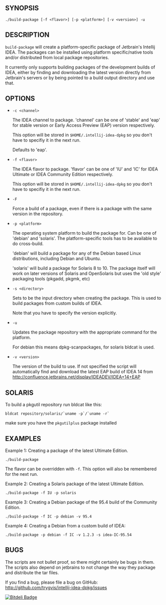 SYNOPSIS
--------

    ./build-package [-f <flavor>] [-p <platform>] [-v <version>] -u

DESCRIPTION
--------

`build-package` will create a platform-specific package of Jetbrain's
Intellij IDEA. The packages can be installed using platform
specific/native tools and/or distributed from local package repositories.

It currently only supports building packages of the development builds
of IDEA, either by finding and downloading the latest version directly
from Jetbrain's servers or by being pointed to a build output directory
and use that.

OPTIONS
--------

* `-c <channel>`

    The IDEA channel to package. 'channel' can be one of 'stable' and 'eap'
    for stable version or Early Access Preview (EAP) version respectively.

    This option will be stored in `$HOME/.intellij-idea-dpkg` so you
    don't have to specifiy it in the next run.

    Defaults to 'eap'.

* `-f <flavor>`

    The IDEA flavor to package. 'flavor' can be one of 'IU' and 'IC'
    for IDEA Ultimate or IDEA Community Edition respectively.

    This option will be stored in `$HOME/.intellij-idea-dpkg` so you
    don't have to specifiy it in the next run.

* `-F`

    Force a build of a package, even if there is a package with the same
    version in the repository.

* `-p <platform>`

    The operating system platform to build the package for. Can be one
    of 'debian' and 'solaris'. The platform-specific tools has to be
    available to do cross-build.
    
    'debian' will build a package for any of the Debian based Linux
    distributions, including Debian and Ubuntu.

    'solaris' will build a package for Solaris 8 to 10. The package itself
    will work on later versions of Solaris and OpenSolaris but uses the
    'old style' packaging tools (pkgadd, pkgmk, etc)

* `-s <directory>`

    Sets <directory> to be the input directory when creating the
    package. This is used to build packages from custom builds of IDEA.

    Note that you have to specify the version explicitly.

* `-u`

    Updates the package repository with the appropriate command for
    the platform.

    For debian this means dpkg-scanpackages, for solaris bldcat is used.

* `-v <version>`

    The version of the build to use. If not specified the script will
    automatically find and download the latest EAP build of IDEA 14 from
    http://confluence.jetbrains.net/display/IDEADEV/IDEA+14+EAP

SOLARIS
-------

To build a pkgutil repository run bldcat like this:

    bldcat repository/solaris/`uname -p`/`uname -r`
  
make sure you have the `pkgutilplus` package installed

EXAMPLES
-------

Example 1: Creating a package of the latest Ultimate Edition.

    ./build-package

The flavor can be overridden with `-f`. This option will also be
remembered for the next run.

Example 2: Creating a Solaris package of the latest Ultimate Edition.

    ./build-package -f IU -p solaris

Example 3: Creating a Debian package of the 95.4 build of the Community Edition.

    ./build-package -f IC -p debian -v 95.4

Example 4: Creating a Debian from a custom build of IDEA:

    ./build-package -p debian -f IC -v 1.2.3 -s idea-IC-95.54

BUGS
----

The scripts are not bullet proof, so there might certainly be bugs in
them. The scripts also depend on jetbrains to not change the way they
package and distribute the tar files.

If you find a bug, please file a bug on GitHub:
http://github.com/trygvis/intellij-idea-dpkg/issues


[![Bitdeli Badge](https://d2weczhvl823v0.cloudfront.net/trygvis/intellij-idea-dpkg/trend.png)](https://bitdeli.com/free "Bitdeli Badge")

